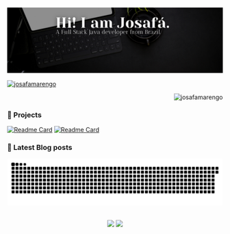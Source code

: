 <a href="https://linkedin.com/in/josafamarengo" target="_blank"><img title="Hey, Check Out my Linkedin" src="header.svg" target="_blank"/></a>
<div align="left">
  <a href="https://www.linkedin.com/in/josafamarengo" target="_blank">
    <img height="160em" src="https://github-readme-stats.vercel.app/api/top-langs?username=josafamarengo&show_icons=true&layout=compact&hide_border=true&bg_color=0D1117&text_color=f1f1f1&title_color=f4f4f4" alt="josafamarengo" />
  </a>
  <p align="right"><img src="https://komarev.com/ghpvc/?username=josafamarengo&label=Profile%20views&color=0e75b6&style=flat" alt="josafamarengo" /></p>
</div>

<h3>📐 Projects</h3>

[![Readme Card](https://github-readme-stats.vercel.app/api/pin/?username=josafamarengo&repo=streaming&bg_color=0D1117&text_color=f1f1f1&title_color=f4f4f4&icon_color=ffff00&border_color=404040&border_radius=5)](https://github.com/josafamarengo/streaming)
[![Readme Card](https://github-readme-stats.vercel.app/api/pin/?username=josafamarengo&repo=covid-data&bg_color=0D1117&text_color=f1f1f1&title_color=f4f4f4&icon_color=ffff00&border_color=404040&border_radius=5)](https://github.com/josafamarengo/covid-data)


<div>
  <h3>📕 Latest Blog posts</h3>
  <!-- BLOG-POST-LIST:START -->
  <!-- BLOG-POST-LIST:END -->
</div>

![Snake animation](https://github.com/josafamarengo/josafamarengo/blob/output/github-contribution-grid-snake.svg)


<div align="center"></br>
  <a href="https://www.linkedin.com/in/josafamarengo" target="_blank"><img src="https://img.shields.io/badge/-LinkedIn-%230077B5?style=for-the-badge&logo=linkedin&logoColor=white" target="_blank"></a>
  <a href = "mailto:josafabmarengo@gmail.com" target="_blank"><img src="https://img.shields.io/badge/Gmail-D14836?style=for-the-badge&logo=gmail&logoColor=white" target="_blank"></a>
</div>
